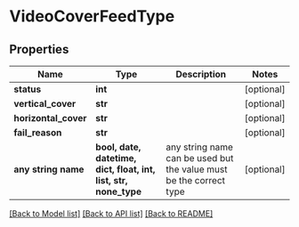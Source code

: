 # VideoCoverFeedType


## Properties
Name | Type | Description | Notes
------------ | ------------- | ------------- | -------------
**status** | **int** |  | [optional] 
**vertical_cover** | **str** |  | [optional] 
**horizontal_cover** | **str** |  | [optional] 
**fail_reason** | **str** |  | [optional] 
**any string name** | **bool, date, datetime, dict, float, int, list, str, none_type** | any string name can be used but the value must be the correct type | [optional]

[[Back to Model list]](../README.md#documentation-for-models) [[Back to API list]](../README.md#documentation-for-api-endpoints) [[Back to README]](../README.md)


